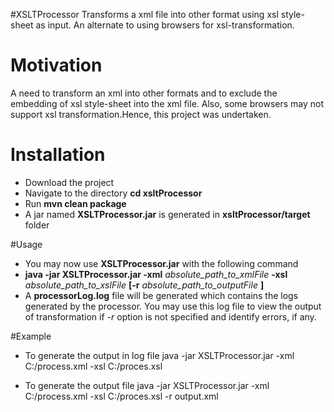 #XSLTProcessor
   Transforms a xml file into other format using xsl style-sheet as input. An alternate to using browsers for xsl-transformation.
 	
# Motivation
   A need to transform an xml into other formats and to exclude the embedding of xsl style-sheet into the xml file.
   Also, some browsers may not support xsl transformation.Hence, this project was undertaken.    
   
# Installation
   * Download the project 
   * Navigate to the directory **cd xsltProcessor**
   * Run **mvn clean package**
   * A jar named **XSLTProcessor.jar** is generated in **xsltProcessor/target** folder
   
#Usage
   * You may now use **XSLTProcessor.jar** with the following command <br />
   * **java -jar XSLTProcessor.jar -xml** *absolute_path_to_xmlFile* **-xsl** *absolute_path_to_xslFile* **[-r** *absolute_path_to_outputFile* **]** 
   * A **processorLog.log** file will be generated which contains the logs generated by the processor. You may use this log file to view the output of transformation if *-r* option is not specified and identify errors, if any.
   
#Example
  * To generate the output in log file
      java -jar XSLTProcessor.jar -xml C:/process.xml -xsl C:/proces.xsl
   
  * To generate the output file
  	  java -jar XSLTProcessor.jar -xml C:/process.xml -xsl C:/proces.xsl -r output.xml
    
    